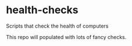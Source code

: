 # health-checks
Scripts that check the health of computers

This repo will populated with lots of fancy checks. 
